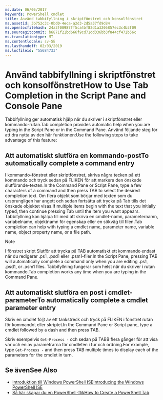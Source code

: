 ```yaml
---
ms.date: 06/05/2017
keywords: PowerShell cmdlet
title: Använd tabbifyllning i skriptfönstret och konsolfönstret
ms.assetid: 3b752c3c-0bd0-4eca-a2d3-2d5a37fd9d84
ms.openlocfilehash: 24a3f00987ff5ca4bf82d1a3206857ec3c4b3f09
ms.sourcegitcommit: b6871f21bd666f9cd71dd336bb3f844cf472b56c
ms.translationtype: MT
ms.contentlocale: sv-SE
ms.lasthandoff: 02/03/2019
ms.locfileid: "55684733"
---
```

# <a name="how-to-use-tab-completion-in-the-script-pane-and-console-pane"></a><span data-ttu-id="3d9d3-103">Använd tabbifyllning i skriptfönstret och konsolfönstret</span><span class="sxs-lookup"><span data-stu-id="3d9d3-103">How to Use Tab Completion in the Script Pane and Console Pane</span></span>

<span data-ttu-id="3d9d3-104">Tabbifyllning ger automatisk hjälp när du skriver i skriptfönstret eller kommando-rutan.</span><span class="sxs-lookup"><span data-stu-id="3d9d3-104">Tab completion provides automatic help when you are typing in the Script Pane or in the Command Pane.</span></span> <span data-ttu-id="3d9d3-105">Använd följande steg för att dra nytta av den här funktionen:</span><span class="sxs-lookup"><span data-stu-id="3d9d3-105">Use the following steps to take advantage of this feature:</span></span>

## <a name="to-automatically-complete-a-command-entry"></a><span data-ttu-id="3d9d3-106">Att automatiskt slutföra en kommando-post</span><span class="sxs-lookup"><span data-stu-id="3d9d3-106">To automatically complete a command entry</span></span>

<span data-ttu-id="3d9d3-107">I kommando-fönstret eller skriptfönstret, skriva några tecken på ett kommando och tryck sedan på FLIKEN för att markera den önskade slutförande-texten.</span><span class="sxs-lookup"><span data-stu-id="3d9d3-107">In the Command Pane or Script Pane, type a few characters of a command and then press TAB to select the desired completion text.</span></span> <span data-ttu-id="3d9d3-108">Om flera objekt som börjar med texten som du ursprungligen har angett och sedan fortsätta att trycka på Tab tills det önskade objektet visas.</span><span class="sxs-lookup"><span data-stu-id="3d9d3-108">If multiple items begin with the text that you initially typed, then continue pressing Tab until the item you want appears.</span></span> <span data-ttu-id="3d9d3-109">Tabbifyllning kan hjälpa till med att skriva en cmdlet-namn, parameternamn, variabelnamn, objektnamn för egenskap eller en sökväg till filen.</span><span class="sxs-lookup"><span data-stu-id="3d9d3-109">Tab completion can help with typing a cmdlet name, parameter name, variable name, object property name, or a file path.</span></span>

> [!NOTE]
> <span data-ttu-id="3d9d3-110">I fönstret skript Slutför att trycka på TAB automatiskt ett kommando endast när du redigerar .ps1, .psd1 eller .psm1-filer.</span><span class="sxs-lookup"><span data-stu-id="3d9d3-110">In the Script Pane, pressing TAB will automatically complete a command only when you are editing .ps1, .psd1, or .psm1 files.</span></span> <span data-ttu-id="3d9d3-111">Tabbifyllning fungerar som helst när du skriver i rutan kommando.</span><span class="sxs-lookup"><span data-stu-id="3d9d3-111">Tab completion works any time when you are typing in the Command Pane.</span></span>

## <a name="to-automatically-complete-a-cmdlet-parameter-entry"></a><span data-ttu-id="3d9d3-112">Att automatiskt slutföra en post i cmdlet-parameter</span><span class="sxs-lookup"><span data-stu-id="3d9d3-112">To automatically complete a cmdlet parameter entry</span></span>

<span data-ttu-id="3d9d3-113">Skriv en cmdlet följt av ett tankstreck och tryck på FLIKEN i fönstret rutan för kommandot eller skriptet.</span><span class="sxs-lookup"><span data-stu-id="3d9d3-113">In the Command Pane or Script pane, type a cmdlet followed by a dash and then press TAB.</span></span>

<span data-ttu-id="3d9d3-114">Skriv exempelvis `Get-Process -` och sedan på TABB flera gånger för att visa var och en av parametrarna för cmdleten i tur och ordning.</span><span class="sxs-lookup"><span data-stu-id="3d9d3-114">For example, type `Get-Process -` and then press TAB multiple times to display each of the parameters for the cmdlet in turn.</span></span>

## <a name="see-also"></a><span data-ttu-id="3d9d3-115">Se även</span><span class="sxs-lookup"><span data-stu-id="3d9d3-115">See Also</span></span>

- [<span data-ttu-id="3d9d3-116">Introduktion till Windows PowerShell ISE</span><span class="sxs-lookup"><span data-stu-id="3d9d3-116">Introducing the Windows PowerShell ISE</span></span>](Introducing-the-Windows-PowerShell-ISE.md)
- [<span data-ttu-id="3d9d3-117">Så här skapar du en PowerShell-flik</span><span class="sxs-lookup"><span data-stu-id="3d9d3-117">How to Create a PowerShell Tab</span></span>](How-to-Create-a-PowerShell-Tab-in-Windows-PowerShell-ISE.md)

